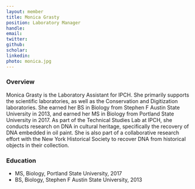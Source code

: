 ```yaml
---
layout: member
title: Monica Grasty
position: Laboratory Manager
handle:
email: 
twitter:
github:
scholar: 
linkedin:
photo: monica.jpg
---
```


### Overview
Monica Grasty is the Laboratory Assistant for IPCH. She primarily supports the scientific laboratories, as well as the Conservation and Digitization laboratories. She earned her BS in Biology from Stephen F Austin State University in 2013, and earned her MS in Biology from Portland State University in 2017. As part of the Technical Studies Lab at IPCH, she conducts research on DNA in cultural heritage, specifically the recovery of DNA embedded in oil paint. She is also part of a collaborative research effort with the New York Historical Society to recover DNA from historical objects in their collection.

### Education
- MS, Biology, Portland State University, 2017
- BS, Biology, Stephen F Austin State University, 2013
